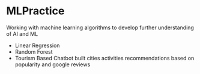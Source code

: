 # MLPractice
Working with machine learning algorithms to develop further understanding of AI and ML

* Linear Regression
* Random Forest
* Tourism Based Chatbot built cities activities recommendations based on popularity and google reviews
